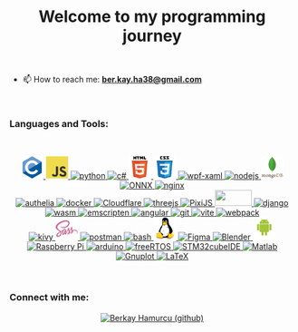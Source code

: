 <h1 align="center">Welcome to my programming journey</h1>

<br>

- 📫 How to reach me: **ber.kay.ha38@gmail.com**

<br>

<h3 align="left">Languages and Tools:</h3>
<br>
<p align="center">
  <a href="https://www.cprogramming.com/" target="_blank" rel="noreferrer">
    <img src="https://raw.githubusercontent.com/devicons/devicon/master/icons/c/c-original.svg" alt="c" width="40" height="40"/>
  </a>
  <a href="https://developer.mozilla.org/en-US/docs/Web/JavaScript" target="_blank" rel="noreferrer">
    <img src="https://raw.githubusercontent.com/devicons/devicon/master/icons/javascript/javascript-original.svg" alt="javascript" width="40" height="40"/>
  </a>
  <a href="https://www.python.org/" target="_blank" rel="noreferrer">
    <img src="https://s3.dualstack.us-east-2.amazonaws.com/pythondotorg-assets/media/files/python-logo-only.svg" alt="python" width="33" height="40"/>
  </a>
  <a href="https://dotnet.microsoft.com/en-us/" target="_blank" rel="noreferrer">
    <img src="https://upload.wikimedia.org/wikipedia/commons/b/bd/Logo_C_sharp.svg" alt="c#" width="34" height="38"/>
  </a>
  <a href="https://www.w3.org/html/" target="_blank" rel="noreferrer">
    <img src="https://raw.githubusercontent.com/devicons/devicon/master/icons/html5/html5-original-wordmark.svg" alt="html5" width="40" height="40"/>
  </a>
  <a href="https://www.w3schools.com/css/" target="_blank" rel="noreferrer">
    <img src="https://raw.githubusercontent.com/devicons/devicon/master/icons/css3/css3-original-wordmark.svg" alt="css3" width="40" height="40"/>
  </a>
  <a href="https://learn.microsoft.com/de-de/dotnet/desktop/wpf/xaml/?view=netdesktop-8.0" target="_blank" rel="noreferrer">
    <img src="http://i.zdnet.com/blogs/xamllogo.jpg" alt="wpf-xaml" width="27" height="35"/>
  </a>
  <a href="https://nodejs.org" target="_blank" rel="noreferrer">
    <img src="https://th.bing.com/th/id/OIP.eld6_TNR8oUOuXCAojj1CQHaDt?pid=ImgDet&rs=1" alt="nodejs" width="60" height="32"/>
  </a>
  <a href="https://www.mongodb.com/" target="_blank" rel="noreferrer">
    <img src="https://raw.githubusercontent.com/devicons/devicon/master/icons/mongodb/mongodb-original-wordmark.svg" alt="mongodb" width="40" height="40"/>
  </a>
  <a href="https://onnx.ai/" target="_blank" rel="noreferrer">
    <img src="https://onnx.ai/images/ONNX-Logo.svg" alt="ONNX" width="70" height="36"/>
  </a>
  <a href="https://www.nginx.com" target="_blank" rel="noreferrer">
    <img src="https://www.logo.wine/a/logo/Nginx/Nginx-Logo.wine.svg" alt="nginx" width="65" height="36"/>
  </a>

 <br>

  <a href="https://authelia.com" target="_blank" rel="noreferrer">
    <img src="https://camo.githubusercontent.com/bea2da4de8f6101f3d4f819585c23b01a08f5bcb20af70b900ac5d936879a99a/68747470733a2f2f7777772e61757468656c69612e636f6d2f696d616765732f61757468656c69612d7469746c652e706e67" alt="authelia" width="75" height="26"/>
  </a>
  <a href="https://www.docker.com/" target="_blank" rel="noreferrer">
    <img src="https://seekvectorlogo.com/wp-content/uploads/2018/12/docker-vector-logo.png" alt="docker" width="70" height="36"/>
  </a>
  <a href="https://www.cloudflare.com/" target="_blank" rel="noreferrer">
    <img src="https://logos-marques.com/wp-content/uploads/2021/03/Cloudflare-Embleme-500x283.png" alt="Cloudflare" width="50" height="28"/>
  </a>
  <a href="https://threejs.org/" target="_blank" rel="noreferrer">
    <img src="https://i.imgur.com/ygvUXeo.png" alt="threejs" width="60" height="30"/>
  </a>
  <a href="https://pixijs.com/ target="_blank" rel="noreferrer">
     <img src="https://pixijs.com/images/logo.svg" alt="PixiJS" width="55" height="26"/>
  </a>
  <a href="https://expressjs.com" target="_blank" rel="noreferrer">
    <img src="https://kinsta.com/wp-content/uploads/2022/04/express-1.png" width="65" height="28"/>
  </a>
  <a href="https://www.djangoproject.com/" target="_blank" rel="noreferrer">
    <img src="https://static.djangoproject.com/img/logos/django-logo-negative.svg" alt="django" width="55" height="30"/>
  </a>
  <a href="https://webassembly.org/" target="_blank" rel="noreferrer">
    <img src="https://raw.githubusercontent.com/reklatsmasters/vscode-wasm/master/images/vscode-wasm-logo.png" alt="wasm" width="40" height="40"/>
  </a>
  <a href="https://emscripten.org/" target="_blank" rel="noreferrer">
    <img src="https://avatars.githubusercontent.com/u/46011144?s=200&v=4" alt="emscripten" width="40" height="40"/>
  </a>
  <a href="https://angular.io" target="_blank" rel="noreferrer">
    <img src="https://angular.io/assets/images/logos/angular/angular.svg" alt="angular" width="40" height="40"/>
  </a>
  <a href="https://git-scm.com/" target="_blank" rel="noreferrer">
    <img src="https://www.vectorlogo.zone/logos/git-scm/git-scm-icon.svg" alt="git" width="40" height="40"/>
  </a>
  <a href="https://vitejs.dev/" target="_blank" rel="noreferrer">
    <img src="https://vitejs.dev/logo-with-shadow.png" alt="vite" width="40" height="40"/>
  </a>
  <a href="https://webpack.js.org" target="_blank" rel="noreferrer">
    <img src="https://raw.githubusercontent.com/webpack/media/master/logo/icon.png" alt="webpack" width="30" height="35"/>
  </a>

 <br>

 <a href="https://kivy.org/" target="_blank" rel="noreferrer">
    <img src="https://kivy.org/static/images/logo_kivy_white.png" alt="kivy" width="40" height="28"/>
  </a>
 <a href="https://sass-lang.com" target="_blank" rel="noreferrer">
    <img src="https://raw.githubusercontent.com/devicons/devicon/master/icons/sass/sass-original.svg" alt="sass" width="40" height="40"/>
  </a>
  <a href="https://postman.com" target="_blank" rel="noreferrer">
    <img src="https://www.vectorlogo.zone/logos/getpostman/getpostman-icon.svg" alt="postman" width="40" height="40"/>
  </a>
 <a href="https://www.gnu.org/software/bash/" target="_blank" rel="noreferrer">
    <img src="https://keestalkstech.com/wp-content/uploads/2019/08/bash-logo-300x300.png" alt="bash" width="40" height="40"/>
  </a>
  <a href="https://www.linux.org/" target="_blank" rel="noreferrer">
    <img src="https://raw.githubusercontent.com/devicons/devicon/master/icons/linux/linux-original.svg" alt="linux" width="40" height="40"/>
  </a>
 <a href="https://www.figma.com/" target="_blank" rel="noreferrer">
    <img src="https://i0.wp.com/wptavern.com/wp-content/uploads/2018/11/Screen-Shot-2018-11-19-at-8.43.27-PM.png?ssl=1" alt="Figma" width="60" height="30"/>
  </a>
 <a href="https://www.blender.org/" target="_blank" rel="noreferrer">
    <img src="https://download.blender.org/branding/community/blender_community_badge_white.svg" alt="Blender" width="40" height="40"/>
  </a>
  <a href="https://developer.android.com" target="_blank" rel="noreferrer">
    <img src="https://raw.githubusercontent.com/devicons/devicon/master/icons/android/android-original-wordmark.svg" alt="android" width="40" height="40"/>
  </a>
 <a href="https://www.raspberrypi.com/" target="_blank" rel="noreferrer">
    <img src="https://lofrev.net/wp-content/photos/2016/06/raspberry_pi-_logo.png" alt="Raspberry Pi" width="30" height="36"/>
  </a>
  <a href="https://www.arduino.cc/" target="_blank" rel="noreferrer">
    <img src="https://cdn.worldvectorlogo.com/logos/arduino-1.svg" alt="arduino" width="40" height="40"/>
  </a>
 <a href="https://www.freertos.org/" target="_blank" rel="noreferrer">
    <img src="https://www.freertos.org/media/2023/logo.png" alt="freeRTOS" width="65" height="32"/>
  </a>
 <a href="https://www.st.com/en/development-tools/stm32cubeide.html" target="_blank" rel="noreferrer">
    <img src="https://www.disk91.com/wp-content/uploads/2020/06/stm32-cube-ide.png" alt="STM32cubeIDE" width="60" height="32"/>
  </a>
 <a href="https://de.mathworks.com/products/matlab.html" target="_blank" rel="noreferrer">
    <img src="https://th.bing.com/th/id/OIP.Igl4W59lSzOWT1YhP8zyIgHaEK?pid=ImgDet&rs=1" alt="Matlab" width="60" height="32"/>
  </a>
 <a href="http://www.gnuplot.info/" target="_blank" rel="noreferrer">
    <img src="https://th.bing.com/th?id=ODLS.179b1bfc-51f4-4085-a7bf-20ab35dbc2fe&w=32&h=32&qlt=90&pcl=fffffa&o=6&pid=1.2" alt="Gnuplot" width="32" height="32"/>
  </a>
 <a href="https://www.latex-project.org/" target="_blank" rel="noreferrer">
    <img src="https://th.bing.com/th/id/R.a58428bfe6bd79e5e8e238b3b0668516?rik=RKMD6UzGOl4YFQ&riu=http%3a%2f%2fwww.ejwagenmakers.com%2fmisc%2fLaTeXlogo.jpg&ehk=03sUJ%2fF7KgE81Byb5wtANKcbzLnZUbCOb1y9OO%2fq9RQ%3d&risl=&pid=ImgRaw&r=0" alt="LaTeX" width="60" height="26"/>
  </a>
</p>

<br>

<h3 align="left">Connect with me:</h3>
<p align="center">
  <a href="https://linkedin.com/in/berkay-hamurcu" target="blank">
    <img align="center" src="https://raw.githubusercontent.com/rahuldkjain/github-profile-readme-generator/master/src/images/icons/Social/linked-in-alt.svg" alt="Berkay Hamurcu (github)" height="30" width="40" />
  </a>
</p>
